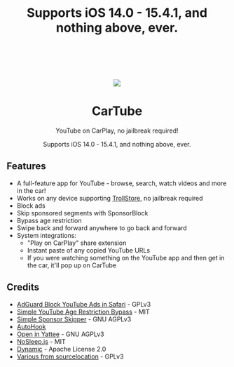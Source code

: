 <h1 align="center">Supports iOS 14.0 - 15.4.1, and nothing above, ever.</h1>
<br/>
<br/>
<br/>
<br/>
<p align="center">
  <img align="center" src='https://raw.githubusercontent.com/Avangelista/CarTube/main/Icon/CarTubeTransparent.png'>
</p>
<h1 align="center">CarTube</h1>
<p align="center">YouTube on CarPlay, no jailbreak required!</p>
<p align="center">Supports iOS 14.0 - 15.4.1, and nothing above, ever.</p>

## Features
- A full-feature app for YouTube - browse, search, watch videos and more in the car!
- Works on any device supporting [TrollStore](https://github.com/opa334/TrollStore), no jailbreak required
- Block ads
- Skip sponsored segments with SponsorBlock
- Bypass age restriction
- Swipe back and forward anywhere to go back and forward
- System integrations:
  - "Play on CarPlay" share extension
  - Instant paste of any copied YouTube URLs
  - If you were watching something on the YouTube app and then get in the car, it'll pop up on CarTube

## Credits
- [AdGuard Block YouTube Ads in Safari](https://github.com/AdguardTeam/BlockYouTubeAdsShortcut) - GPLv3
- [Simple YouTube Age Restriction Bypass](https://github.com/zerodytrash/Simple-YouTube-Age-Restriction-Bypass/) - MIT
- [Simple Sponsor Skipper](https://greasyfork.org/en/scripts/453320-simple-sponsor-skipper) - GNU AGPLv3
- [AutoHook](https://gist.github.com/JohnCoates/c0d77f130d033b206367db480f7c18ae)
- [Open in Yattee](https://github.com/yattee/yattee/tree/main/Open%20in%20Yattee) - GNU AGPLv3
- [NoSleep.js](https://github.com/richtr/NoSleep.js/) - MIT
- [Dynamic](https://github.com/mhdhejazi/Dynamic) - Apache License 2.0
- [Various from sourcelocation](https://github.com/sourcelocation) - GPLv3
